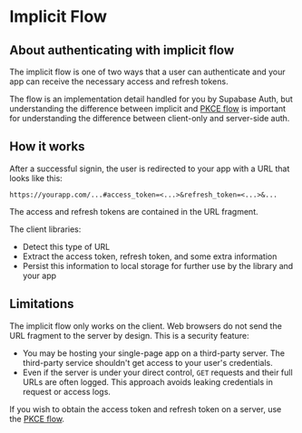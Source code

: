 # Implicit Flow

## About authenticating with implicit flow

The implicit flow is one of two ways that a user can authenticate and your app can receive the necessary access and refresh tokens.

The flow is an implementation detail handled for you by Supabase Auth, but understanding the difference between implicit and [PKCE flow](pkce-flow.md) is important for understanding the difference between client-only and server-side auth.

## How it works

After a successful signin, the user is redirected to your app with a URL that looks like this:

```
https://yourapp.com/...#access_token=<...>&refresh_token=<...>&...
```

The access and refresh tokens are contained in the URL fragment.

The client libraries:

- Detect this type of URL
- Extract the access token, refresh token, and some extra information
- Persist this information to local storage for further use by the library and your app

## Limitations

The implicit flow only works on the client. Web browsers do not send the URL fragment to the server by design. This is a security feature:

- You may be hosting your single-page app on a third-party server. The third-party service shouldn't get access to your user's credentials.
- Even if the server is under your direct control, `GET` requests and their full URLs are often logged. This approach avoids leaking credentials in request or access logs.

If you wish to obtain the access token and refresh token on a server, use the [PKCE flow](pkce-flow.md).
